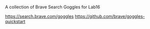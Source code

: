 A collection of Brave Search Goggles for Lab16

https://search.brave.com/goggles
https://github.com/brave/goggles-quickstart

